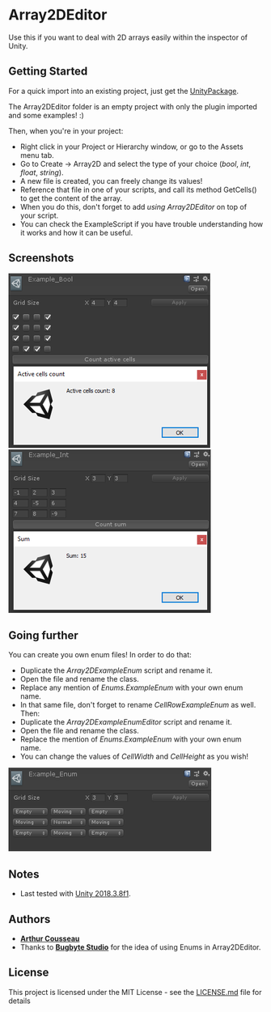 # Array2DEditor

Use this if you want to deal with 2D arrays easily within the inspector of Unity.

## Getting Started

For a quick import into an existing project, just get the [UnityPackage](Array2DEditorPackage.unitypackage).

The Array2DEditor folder is an empty project with only the plugin imported and some examples! :)

Then, when you're in your project:

- Right click in your Project or Hierarchy window, or go to the Assets menu tab.
- Go to Create -> Array2D and select the type of your choice (_bool_, _int_, _float_, _string_).
- A new file is created, you can freely change its values!
- Reference that file in one of your scripts, and call its method GetCells() to get the content of the array.
- When you do this, don't forget to add _using Array2DEditor_ on top of your script.
- You can check the ExampleScript if you have trouble understanding how it works and how it can be useful.

## Screenshots

![Example 1](Screenshots/Example_1.PNG)
![Example 2](Screenshots/Example_2.PNG)

## Going further

You can create you own enum files! In order to do that:
- Duplicate the *Array2DExampleEnum* script and rename it.
- Open the file and rename the class.
- Replace any mention of *Enums.ExampleEnum* with your own enum name.
- In that same file, don't forget to rename *CellRowExampleEnum* as well.
Then:
- Duplicate the *Array2DExampleEnumEditor* script and rename it.
- Open the file and rename the class.
- Replace the mention of *Enums.ExampleEnum* with your own enum name.
- You can change the values of *CellWidth* and *CellHeight* as you wish!

![Example 3](Screenshots/Example_3.PNG)

## Notes

* Last tested with [Unity 2018.3.8f1](https://unity3d.com/unity/whats-new/2018.3.8).

## Authors

* **[Arthur Cousseau](https://www.linkedin.com/in/arthurcousseau/)**
* Thanks to **[Bugbyte Studio](https://www.linkedin.com/in/bugbytestudio/)** for the idea of using Enums in Array2DEditor.

## License

This project is licensed under the MIT License - see the [LICENSE.md](LICENSE.md) file for details